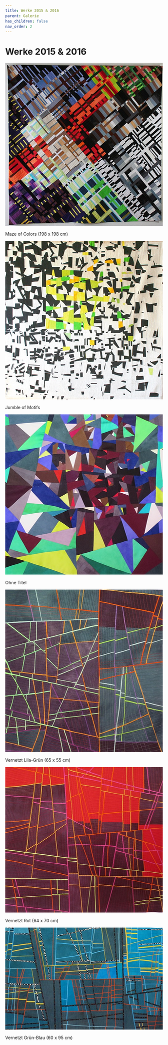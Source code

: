 ```yaml
---
title: Werke 2015 & 2016
parent: Galerie
has_children: false
nav_order: 2
---
```


# Werke 2015 & 2016

<img src="images/works-2015-2016/1-maze-of-colors.jpg" loading="lazy" alt="" width="512" height="521">

Maze of Colors (198 x 198 cm)

<img src="images/works-2015-2016/2-jumble-of-motifs.jpg" loading="lazy" alt="" width="512" height="506">

Jumble of Motifs

<img src="images/works-2015-2016/3.jpg" loading="lazy" alt="" width="512" height="512">

Ohne Titel

<img src="images/works-2015-2016/4-vernetzt-lila-gruen.jpg" loading="lazy" alt="" width="512" height="519">

Vernetzt Lila-Grün (65 x 55 cm)

<img src="images/works-2015-2016/5-vernetzt-rot.jpg" loading="lazy" alt="" width="512" height="465">

Vernetzt Rot (64 x 70 cm)

<img src="images/works-2015-2016/6-vernetzt-gruen-blau.jpg" loading="lazy" alt="" width="512" height="326">

Vernetzt Grün-Blau (60 x 95 cm)